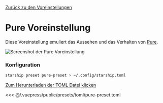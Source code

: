 [Zurück zu den Voreinstellungen](./README.md#pure)

# Pure Voreinstellung

Diese Voreinstellung emuliert das Aussehen und das Verhalten von [Pure](https://github.com/sindresorhus/pure).

![Screenshot der Pure Voreinstellung](/presets/img/pure-preset.png)

### Konfiguration

```sh
starship preset pure-preset > ~/.config/starship.toml
```

[Zum Herunterladen der TOML Datei klicken](/presets/toml/pure-preset.toml)

<<< @/.vuepress/public/presets/toml/pure-preset.toml
